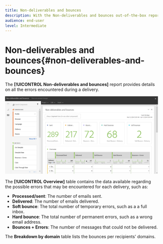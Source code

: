 ```yaml
---
title: Non-deliverables and bounces
description: With the Non-deliverables and bounces out-of-the-box report, learn about the errors that may occurred to your delivery. 
audience: end-user
level: Intermediate
---
```

# Non-deliverables and bounces{#non-deliverables-and-bounces}

The **[!UICONTROL Non-deliverables and bounces]** report provides details on all the errors encountered during a delivery.

![](assets/delivery_reports_7.png)

The **[!UICONTROL Overview]** table contains the data available regarding the possible errors that may be encountered for each delivery, such as:

* **Processed/sent**: The number of emails sent.
* **Delivered**: The number of emails delivered.
* **Soft bounce**: The total number of temporary errors, such as a a full inbox.
* **Hard bounce**: The total number of permanent errors, such as a wrong email address.
* **Bounces + Errors**: The number of messages that could not be delivered.

The **Breakdown by domain** table lists the bounces per recipients' domains.
